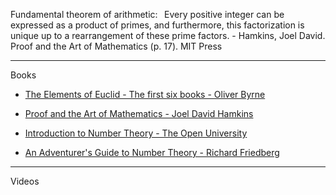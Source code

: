 Fundamental theorem of arithmetic:   Every positive integer can be expressed as a product of primes, and furthermore, this factorization is unique up to a rearrangement of these prime factors. - Hamkins, Joel David. Proof and the Art of Mathematics (p. 17). MIT Press 

- - - -

Books

* [The Elements of Euclid - The first six books - Oliver Byrne](https://www.taschen.com/en/books/classics/47706/oliver-byrne-the-first-six-books-of-the-elements-of-euclid/)

* [Proof and the Art of Mathematics - Joel David Hamkins](https://mitpress.mit.edu/9780262539791/proof-and-the-art-of-mathematics/)

* [Introduction to Number Theory - The Open University](https://www.open.edu/openlearn/science-maths-technology/introduction-number-theory/content-section-0?active-tab=description-tab)

* [An Adventurer's Guide to Number Theory - Richard Friedberg](https://store.doverpublications.com/products/9780486281339)

- - - -

Videos
